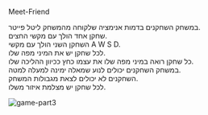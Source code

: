 Meet-Friend

במשחק השחקנים בדמות אנימציה שלקוחה מהמשחק ליטל פייטר.\
שחקן אחד הולך עם מקשי החצים.\
השחקן השני הולך עם מקשי A W S D.\
לכל שחקן יש את המיני מפה שלו.\
כל שחקן רואה במיני מפה שלו את עצמו כחץ ככיוון ההליכה שלו.\
במשחק השחקנים יכולים לנוע שמאלה ימינה למעלה למטה.\
השחקנים לא יכולים לצאת מגבולות המשחק.\
לכל שחקן יש מצלמת איזור משלו.

![game-part3](https://user-images.githubusercontent.com/58264273/139940538-f7c7fc47-5725-4d29-a0cc-0d440f6df8a8.png)
